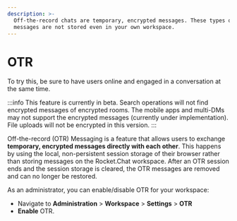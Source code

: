 ```yaml
---
description: >-
  Off-the-record chats are temporary, encrypted messages. These types of
  messages are not stored even in your own workspace.
---
```


# OTR

To try this, be sure to have users online and engaged in a conversation at the same time.&#x20;

:::info
This feature is currently in beta. Search operations will not find encrypted messages of encrypted rooms. The mobile apps and multi-DMs may not support the encrypted messages (currently under implementation). File uploads will not be encrypted in this version.
:::

Off-the-record (OTR) Messaging is a feature that allows users to exchange **temporary, encrypted messages directly with each other**. This happens by using the local, non-persistent session storage of their browser rather than storing messages on the Rocket.Chat workspace. After an OTR session ends and the session storage is cleared, the OTR messages are removed and can no longer be restored.

As an administrator, you can enable/disable OTR for your workspace:

* Navigate to **Administration** > **Workspace** > **Settings** > **OTR**
* **Enable** OTR.
